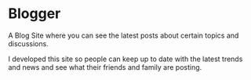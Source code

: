 # Blogger
A Blog Site where you can see the latest posts about certain topics and discussions.


I developed this site so people can keep up to date with the latest trends and news and see what their friends and family are posting.
